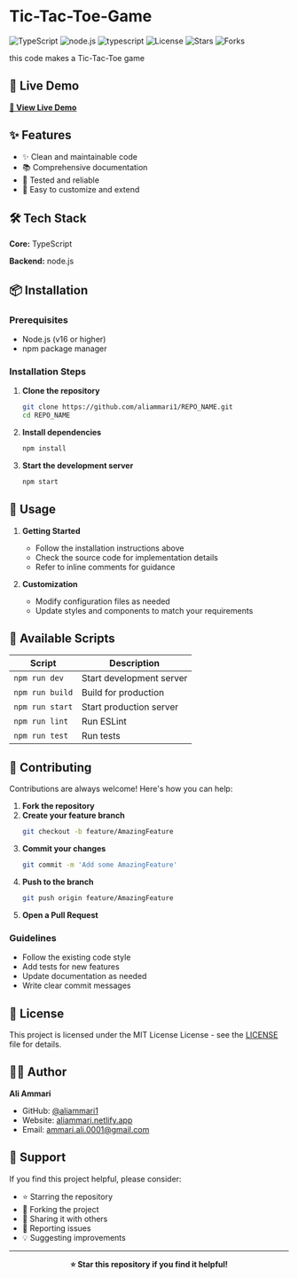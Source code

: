 # Tic-Tac-Toe-Game

![TypeScript](https://img.shields.io/badge/TypeScript-informational?style=flat&logo=typescript&logoColor=white&color=blue) ![node.js](https://img.shields.io/badge/Node.js-informational?style=flat&logo=node.js&logoColor=white&color=339933) ![typescript](https://img.shields.io/badge/TypeScript-informational?style=flat&logo=typescript&logoColor=white&color=3178C6) ![License](https://img.shields.io/badge/License-MIT-yellow.svg) ![Stars](https://img.shields.io/github/stars/aliammari1/Tic-Tac-Toe-Game?style=social) ![Forks](https://img.shields.io/github/forks/aliammari1/Tic-Tac-Toe-Game?style=social)

this code makes a Tic-Tac-Toe game

## 🚀 Live Demo

**[🔗 View Live Demo](https://aacoder.me/Tic-Tac-Toe-Game/)**

## ✨ Features

- ✨ Clean and maintainable code
- 📚 Comprehensive documentation
- 🧪 Tested and reliable
- 🔧 Easy to customize and extend


## 🛠️ Tech Stack

**Core:** TypeScript

**Backend:** node.js



## 📦 Installation

### Prerequisites

- Node.js (v16 or higher)
- npm package manager

### Installation Steps

1. **Clone the repository**
   ```bash
   git clone https://github.com/aliammari1/REPO_NAME.git
   cd REPO_NAME
   ```

2. **Install dependencies**
   ```bash
   npm install
   ```

3. **Start the development server**
   ```bash
   npm start
   ```



## 🚀 Usage

1. **Getting Started**
   - Follow the installation instructions above
   - Check the source code for implementation details
   - Refer to inline comments for guidance

2. **Customization**
   - Modify configuration files as needed
   - Update styles and components to match your requirements



## 📜 Available Scripts

| Script | Description |
|--------|-------------|
| `npm run dev` | Start development server |
| `npm run build` | Build for production |
| `npm run start` | Start production server |
| `npm run lint` | Run ESLint |
| `npm run test` | Run tests |


## 🤝 Contributing

Contributions are always welcome! Here's how you can help:

1. **Fork the repository**
2. **Create your feature branch**
   ```bash
   git checkout -b feature/AmazingFeature
   ```
3. **Commit your changes**
   ```bash
   git commit -m 'Add some AmazingFeature'
   ```
4. **Push to the branch**
   ```bash
   git push origin feature/AmazingFeature
   ```
5. **Open a Pull Request**

### Guidelines

- Follow the existing code style
- Add tests for new features
- Update documentation as needed
- Write clear commit messages


## 📄 License

This project is licensed under the MIT License License - see the [LICENSE](LICENSE) file for details.

## 👨‍💻 Author

**Ali Ammari**
- GitHub: [@aliammari1](https://github.com/aliammari1)
- Website: [aliammari.netlify.app](https://aliammari.netlify.app)
- Email: ammari.ali.0001@gmail.com

## 💖 Support

If you find this project helpful, please consider:
- ⭐ Starring the repository
- 🍴 Forking the project
- 📢 Sharing it with others
- 🐛 Reporting issues
- 💡 Suggesting improvements

---

<div align="center">
  <strong>⭐ Star this repository if you find it helpful!</strong>
</div>

